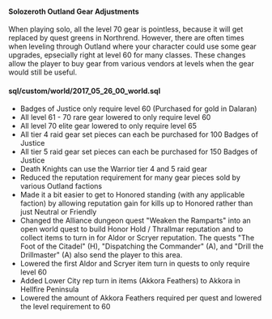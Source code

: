 #### Solozeroth Outland Gear Adjustments
When playing solo, all the level 70 gear is pointless, because it will get replaced by quest greens in Northrend. However, there are often times when leveling through Outland where your character could use some gear upgrades, epsecially right at level 60 for many classes. These changes allow the player to buy gear from various vendors at levels when the gear would still be useful.

#### sql/custom/world/2017_05_26_00_world.sql
- Badges of Justice only require level 60 (Purchased for gold in Dalaran)
- All level 61 - 70 rare gear lowered to only require level 60
- All level 70 elite gear lowered to only require level 65
- All tier 4 raid gear set pieces can each be purchased for 100 Badges of Justice
- All tier 5 raid gear set pieces can each be purchased for 150 Badges of Justice
- Death Knights can use the Warrior tier 4 and 5 raid gear
- Reduced the reputation requirement for many gear pieces sold by various Outland factions
- Made it a bit easier to get to Honored standing (with any applicable faction) by allowing reputation gain for kills up to Honored rather than just Neutral or Friendly
- Changed the Alliance dungeon quest "Weaken the Ramparts" into an open world quest to build Honor Hold / Thrallmar reputation and to collect items to turn in for Aldor or Scryer reputation. The quests "The Foot of the Citadel" (H), "Dispatching the Commander" (A), and "Drill the Drillmaster" (A) also send the player to this area.
- Lowered the first Aldor and Scryer item turn in quests to only require level 60
- Added Lower City rep turn in items (Akkora Feathers) to Akkora in Hellfire Peninsula
- Lowered the amount of Akkora Feathers required per quest and lowered the level requirement to 60
